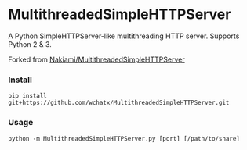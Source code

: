 MultithreadedSimpleHTTPServer
=============================

A Python SimpleHTTPServer-like multithreading HTTP server. Supports Python 2 & 3.

Forked from [Nakiami/MultithreadedSimpleHTTPServer](https://github.com/Nakiami/MultithreadedSimpleHTTPServer)

### Install
```
pip install git+https://github.com/wchatx/MultithreadedSimpleHTTPServer.git
```

### Usage
```
python -m MultithreadedSimpleHTTPServer.py [port] [/path/to/share]
```